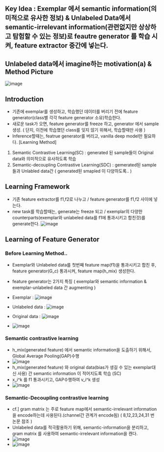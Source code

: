 ## Key Idea : Exemplar 에서 semantic information(의미적으로 유사한 정보) & Unlabeled Data에서 semantic-irrelevant information(관련없지만 상상하고 탐험할 수 있는 정보)로 feautre generator 를 학습 시켜, feature extractor 중간에 넣는다. 

## Unlabeled data에서 imagine하는 motivation(a) & Method Picture
![image](https://user-images.githubusercontent.com/98244339/167744094-a1166c51-6427-4a2b-877c-188635fdd2a4.png)

## Introduction
- 기존에 exemplar를 생성하고, 학습했던 데이터를 버리기 전에 feature generator(class별 각각 feature generator 소유)학습한다.
- 새로운 task가 오면, feature generator를 freeze 하고, generator 에서 sample 생성. ( 단지, 이전에 학습했던 class를 잊지 않기 위해서, 학습할때만 사용 )
- Inference할때는, featrue generator를 버리고, vanilla deep model만 필요하다.
[Learning Method]</br>
1. Semantic Contrastive Learning(SC) : generated 된 sample들이 Original data와 의미적으로 유사하도록 학습
2. Semantic-decoupling Contrastive Learning(SDC) : gemerated된 sample들과 Unlabled data간 ( generated된 smapled 이 다양하도록.. )

## Learning Framework
- 기존 feature extractor를 f1,f2로 나누고 / feature generator를 f1,f2 사이에 넣는다.
- new task를 학습할때는, generate는 freeze 되고 / exemplar의 다양한 counterparts(exemplar와 unlabeled data를 f1에 통과시키고 합친것)를 generate한다. 
![image](https://user-images.githubusercontent.com/98244339/167745786-e3b5d2c5-7bde-4e26-9346-e4a95256aaf0.png)

## Learning of Feature Generator
### Before Learning Method..
- Exemplar와 Unlabeled data를 첫번째 feature map(f1)을 통과시키고 합친 후, feature generator(G_c) 통과시켜, feature map(h_mix) 생성한다.
- feature generator는 2가지 특징 ( exemplar와 semantic information & exemplar-unlabeled data 간 augmenting )

- Exemplar : ![image](https://user-images.githubusercontent.com/98244339/167746820-8ac38923-7efc-4912-b8ff-f2993899d8b3.png)
- Unlabeled data : ![image](https://user-images.githubusercontent.com/98244339/167746880-53a025a7-7cd0-49f5-8309-edfd3ddc334a.png)
- Original data : ![image](https://user-images.githubusercontent.com/98244339/167748500-42fda64b-d06f-439f-b15d-caf57eea6015.png)
- ![image](https://user-images.githubusercontent.com/98244339/167747572-c1e86ce2-322f-45dd-bb84-e7f2f266d961.png)

### Semantic contrastive learning
- h_mix(generated feature) 에서 semantic information을 도출하기 위해서, Global Average Pooling(GAP)수행
- ![image](https://user-images.githubusercontent.com/98244339/167747875-8cd1e8b4-86ba-43e6-a7ce-a175e4a39283.png)
- h_mix(generated feature) 와 original data(bias가 생길 수 있는 exemplar대신 사용) 간 semantic information 이 적어지도록 학습 (SC)
- x_i^k 를 f1 통과시키고, GAP수행하여 v_i^k 생성
- ![image](https://user-images.githubusercontent.com/98244339/167748238-850e172c-b24a-45fb-95e9-7da018a712cc.png)

### Semantic-Decoupling contrastive learning
- cf.] gram matrix 는 주로 feature map에서 semantic-irrelevant information 을 encode하는데 사용된다.(channel간 관계가 encode됨) ( 8,12,23,24,31 번 논문 참조 )
- Unlabeled data를 적극활용하기 위해, semantic-information을 분리하고, gram matrix 를 사용하여 semantic-irrelevant information을 캔다.
- ![image](https://user-images.githubusercontent.com/98244339/167749419-7ab1d7a1-03b3-4d1e-b412-74bf34702a1b.png)
- ![image](https://user-images.githubusercontent.com/98244339/167749459-925a250e-1463-4358-8dc0-ebddfa57bdc9.png)


